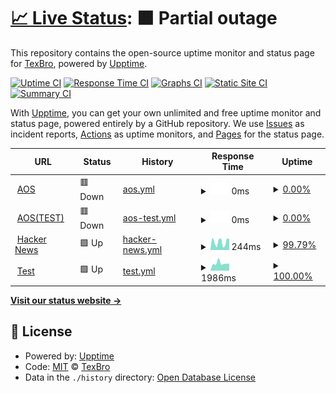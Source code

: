 # [📈 Live Status](https://TexBro.github.io/AOS-UPPTIME-TEST): <!--live status--> **🟧 Partial outage**

This repository contains the open-source uptime monitor and status page for [TexBro](https://TexBro.github.io/AOS-UPPTIME-TEST), powered by [Upptime](https://github.com/upptime/upptime).

[![Uptime CI](https://github.com/TexBro/AOS-UPPTIME-TEST/workflows/Uptime%20CI/badge.svg)](https://github.com/TexBro/AOS-UPPTIME-TEST/actions?query=workflow%3A%22Uptime+CI%22)
[![Response Time CI](https://github.com/TexBro/AOS-UPPTIME-TEST/workflows/Response%20Time%20CI/badge.svg)](https://github.com/TexBro/AOS-UPPTIME-TEST/actions?query=workflow%3A%22Response+Time+CI%22)
[![Graphs CI](https://github.com/TexBro/AOS-UPPTIME-TEST/workflows/Graphs%20CI/badge.svg)](https://github.com/TexBro/AOS-UPPTIME-TEST/actions?query=workflow%3A%22Graphs+CI%22)
[![Static Site CI](https://github.com/TexBro/AOS-UPPTIME-TEST/workflows/Static%20Site%20CI/badge.svg)](https://github.com/TexBro/AOS-UPPTIME-TEST/actions?query=workflow%3A%22Static+Site+CI%22)
[![Summary CI](https://github.com/TexBro/AOS-UPPTIME-TEST/workflows/Summary%20CI/badge.svg)](https://github.com/TexBro/AOS-UPPTIME-TEST/actions?query=workflow%3A%22Summary+CI%22)

With [Upptime](https://upptime.js.org), you can get your own unlimited and free uptime monitor and status page, powered entirely by a GitHub repository. We use [Issues](https://github.com/TexBro/AOS-UPPTIME-TEST/issues) as incident reports, [Actions](https://github.com/TexBro/AOS-UPPTIME-TEST/actions) as uptime monitors, and [Pages](https://TexBro.github.io/AOS-UPPTIME-TEST) for the status page.

<!--start: status pages-->
<!-- This summary is generated by Upptime (https://github.com/upptime/upptime) -->
<!-- Do not edit this manually, your changes will be overwritten -->
<!-- prettier-ignore -->
| URL | Status | History | Response Time | Uptime |
| --- | ------ | ------- | ------------- | ------ |
| <img alt="" src="https://favicons.githubusercontent.com/www.webaos.com" height="13"> [AOS](https://www.webaos.com) | 🟥 Down | [aos.yml](https://github.com/TexBro/AOS-UPPTIME-TEST/commits/HEAD/history/aos.yml) | <details><summary><img alt="Response time graph" src="./graphs/aos/response-time-week.png" height="20"> 0ms</summary><br><a href="https://TexBro.github.io/AOS-UPPTIME-TEST/history/aos"><img alt="Response time 0" src="https://img.shields.io/endpoint?url=https%3A%2F%2Fraw.githubusercontent.com%2FTexBro%2FAOS-UPPTIME-TEST%2FHEAD%2Fapi%2Faos%2Fresponse-time.json"></a><br><a href="https://TexBro.github.io/AOS-UPPTIME-TEST/history/aos"><img alt="24-hour response time 0" src="https://img.shields.io/endpoint?url=https%3A%2F%2Fraw.githubusercontent.com%2FTexBro%2FAOS-UPPTIME-TEST%2FHEAD%2Fapi%2Faos%2Fresponse-time-day.json"></a><br><a href="https://TexBro.github.io/AOS-UPPTIME-TEST/history/aos"><img alt="7-day response time 0" src="https://img.shields.io/endpoint?url=https%3A%2F%2Fraw.githubusercontent.com%2FTexBro%2FAOS-UPPTIME-TEST%2FHEAD%2Fapi%2Faos%2Fresponse-time-week.json"></a><br><a href="https://TexBro.github.io/AOS-UPPTIME-TEST/history/aos"><img alt="30-day response time 0" src="https://img.shields.io/endpoint?url=https%3A%2F%2Fraw.githubusercontent.com%2FTexBro%2FAOS-UPPTIME-TEST%2FHEAD%2Fapi%2Faos%2Fresponse-time-month.json"></a><br><a href="https://TexBro.github.io/AOS-UPPTIME-TEST/history/aos"><img alt="1-year response time 0" src="https://img.shields.io/endpoint?url=https%3A%2F%2Fraw.githubusercontent.com%2FTexBro%2FAOS-UPPTIME-TEST%2FHEAD%2Fapi%2Faos%2Fresponse-time-year.json"></a></details> | <details><summary><a href="https://TexBro.github.io/AOS-UPPTIME-TEST/history/aos">0.00%</a></summary><a href="https://TexBro.github.io/AOS-UPPTIME-TEST/history/aos"><img alt="All-time uptime 0.00%" src="https://img.shields.io/endpoint?url=https%3A%2F%2Fraw.githubusercontent.com%2FTexBro%2FAOS-UPPTIME-TEST%2FHEAD%2Fapi%2Faos%2Fuptime.json"></a><br><a href="https://TexBro.github.io/AOS-UPPTIME-TEST/history/aos"><img alt="24-hour uptime 0.00%" src="https://img.shields.io/endpoint?url=https%3A%2F%2Fraw.githubusercontent.com%2FTexBro%2FAOS-UPPTIME-TEST%2FHEAD%2Fapi%2Faos%2Fuptime-day.json"></a><br><a href="https://TexBro.github.io/AOS-UPPTIME-TEST/history/aos"><img alt="7-day uptime 0.00%" src="https://img.shields.io/endpoint?url=https%3A%2F%2Fraw.githubusercontent.com%2FTexBro%2FAOS-UPPTIME-TEST%2FHEAD%2Fapi%2Faos%2Fuptime-week.json"></a><br><a href="https://TexBro.github.io/AOS-UPPTIME-TEST/history/aos"><img alt="30-day uptime 0.00%" src="https://img.shields.io/endpoint?url=https%3A%2F%2Fraw.githubusercontent.com%2FTexBro%2FAOS-UPPTIME-TEST%2FHEAD%2Fapi%2Faos%2Fuptime-month.json"></a><br><a href="https://TexBro.github.io/AOS-UPPTIME-TEST/history/aos"><img alt="1-year uptime 0.00%" src="https://img.shields.io/endpoint?url=https%3A%2F%2Fraw.githubusercontent.com%2FTexBro%2FAOS-UPPTIME-TEST%2FHEAD%2Fapi%2Faos%2Fuptime-year.json"></a></details>
| <img alt="" src="https://favicons.githubusercontent.com/211.242.184.50" height="13"> [AOS(TEST)](http://211.242.184.50) | 🟥 Down | [aos-test.yml](https://github.com/TexBro/AOS-UPPTIME-TEST/commits/HEAD/history/aos-test.yml) | <details><summary><img alt="Response time graph" src="./graphs/aos-test/response-time-week.png" height="20"> 0ms</summary><br><a href="https://TexBro.github.io/AOS-UPPTIME-TEST/history/aos-test"><img alt="Response time 0" src="https://img.shields.io/endpoint?url=https%3A%2F%2Fraw.githubusercontent.com%2FTexBro%2FAOS-UPPTIME-TEST%2FHEAD%2Fapi%2Faos-test%2Fresponse-time.json"></a><br><a href="https://TexBro.github.io/AOS-UPPTIME-TEST/history/aos-test"><img alt="24-hour response time 0" src="https://img.shields.io/endpoint?url=https%3A%2F%2Fraw.githubusercontent.com%2FTexBro%2FAOS-UPPTIME-TEST%2FHEAD%2Fapi%2Faos-test%2Fresponse-time-day.json"></a><br><a href="https://TexBro.github.io/AOS-UPPTIME-TEST/history/aos-test"><img alt="7-day response time 0" src="https://img.shields.io/endpoint?url=https%3A%2F%2Fraw.githubusercontent.com%2FTexBro%2FAOS-UPPTIME-TEST%2FHEAD%2Fapi%2Faos-test%2Fresponse-time-week.json"></a><br><a href="https://TexBro.github.io/AOS-UPPTIME-TEST/history/aos-test"><img alt="30-day response time 0" src="https://img.shields.io/endpoint?url=https%3A%2F%2Fraw.githubusercontent.com%2FTexBro%2FAOS-UPPTIME-TEST%2FHEAD%2Fapi%2Faos-test%2Fresponse-time-month.json"></a><br><a href="https://TexBro.github.io/AOS-UPPTIME-TEST/history/aos-test"><img alt="1-year response time 0" src="https://img.shields.io/endpoint?url=https%3A%2F%2Fraw.githubusercontent.com%2FTexBro%2FAOS-UPPTIME-TEST%2FHEAD%2Fapi%2Faos-test%2Fresponse-time-year.json"></a></details> | <details><summary><a href="https://TexBro.github.io/AOS-UPPTIME-TEST/history/aos-test">0.00%</a></summary><a href="https://TexBro.github.io/AOS-UPPTIME-TEST/history/aos-test"><img alt="All-time uptime 0.00%" src="https://img.shields.io/endpoint?url=https%3A%2F%2Fraw.githubusercontent.com%2FTexBro%2FAOS-UPPTIME-TEST%2FHEAD%2Fapi%2Faos-test%2Fuptime.json"></a><br><a href="https://TexBro.github.io/AOS-UPPTIME-TEST/history/aos-test"><img alt="24-hour uptime 0.00%" src="https://img.shields.io/endpoint?url=https%3A%2F%2Fraw.githubusercontent.com%2FTexBro%2FAOS-UPPTIME-TEST%2FHEAD%2Fapi%2Faos-test%2Fuptime-day.json"></a><br><a href="https://TexBro.github.io/AOS-UPPTIME-TEST/history/aos-test"><img alt="7-day uptime 0.00%" src="https://img.shields.io/endpoint?url=https%3A%2F%2Fraw.githubusercontent.com%2FTexBro%2FAOS-UPPTIME-TEST%2FHEAD%2Fapi%2Faos-test%2Fuptime-week.json"></a><br><a href="https://TexBro.github.io/AOS-UPPTIME-TEST/history/aos-test"><img alt="30-day uptime 0.00%" src="https://img.shields.io/endpoint?url=https%3A%2F%2Fraw.githubusercontent.com%2FTexBro%2FAOS-UPPTIME-TEST%2FHEAD%2Fapi%2Faos-test%2Fuptime-month.json"></a><br><a href="https://TexBro.github.io/AOS-UPPTIME-TEST/history/aos-test"><img alt="1-year uptime 0.00%" src="https://img.shields.io/endpoint?url=https%3A%2F%2Fraw.githubusercontent.com%2FTexBro%2FAOS-UPPTIME-TEST%2FHEAD%2Fapi%2Faos-test%2Fuptime-year.json"></a></details>
| <img alt="" src="https://favicons.githubusercontent.com/news.ycombinator.com" height="13"> [Hacker News](https://news.ycombinator.com) | 🟩 Up | [hacker-news.yml](https://github.com/TexBro/AOS-UPPTIME-TEST/commits/HEAD/history/hacker-news.yml) | <details><summary><img alt="Response time graph" src="./graphs/hacker-news/response-time-week.png" height="20"> 244ms</summary><br><a href="https://TexBro.github.io/AOS-UPPTIME-TEST/history/hacker-news"><img alt="Response time 315" src="https://img.shields.io/endpoint?url=https%3A%2F%2Fraw.githubusercontent.com%2FTexBro%2FAOS-UPPTIME-TEST%2FHEAD%2Fapi%2Fhacker-news%2Fresponse-time.json"></a><br><a href="https://TexBro.github.io/AOS-UPPTIME-TEST/history/hacker-news"><img alt="24-hour response time 81" src="https://img.shields.io/endpoint?url=https%3A%2F%2Fraw.githubusercontent.com%2FTexBro%2FAOS-UPPTIME-TEST%2FHEAD%2Fapi%2Fhacker-news%2Fresponse-time-day.json"></a><br><a href="https://TexBro.github.io/AOS-UPPTIME-TEST/history/hacker-news"><img alt="7-day response time 244" src="https://img.shields.io/endpoint?url=https%3A%2F%2Fraw.githubusercontent.com%2FTexBro%2FAOS-UPPTIME-TEST%2FHEAD%2Fapi%2Fhacker-news%2Fresponse-time-week.json"></a><br><a href="https://TexBro.github.io/AOS-UPPTIME-TEST/history/hacker-news"><img alt="30-day response time 270" src="https://img.shields.io/endpoint?url=https%3A%2F%2Fraw.githubusercontent.com%2FTexBro%2FAOS-UPPTIME-TEST%2FHEAD%2Fapi%2Fhacker-news%2Fresponse-time-month.json"></a><br><a href="https://TexBro.github.io/AOS-UPPTIME-TEST/history/hacker-news"><img alt="1-year response time 315" src="https://img.shields.io/endpoint?url=https%3A%2F%2Fraw.githubusercontent.com%2FTexBro%2FAOS-UPPTIME-TEST%2FHEAD%2Fapi%2Fhacker-news%2Fresponse-time-year.json"></a></details> | <details><summary><a href="https://TexBro.github.io/AOS-UPPTIME-TEST/history/hacker-news">99.79%</a></summary><a href="https://TexBro.github.io/AOS-UPPTIME-TEST/history/hacker-news"><img alt="All-time uptime 100.00%" src="https://img.shields.io/endpoint?url=https%3A%2F%2Fraw.githubusercontent.com%2FTexBro%2FAOS-UPPTIME-TEST%2FHEAD%2Fapi%2Fhacker-news%2Fuptime.json"></a><br><a href="https://TexBro.github.io/AOS-UPPTIME-TEST/history/hacker-news"><img alt="24-hour uptime 100.00%" src="https://img.shields.io/endpoint?url=https%3A%2F%2Fraw.githubusercontent.com%2FTexBro%2FAOS-UPPTIME-TEST%2FHEAD%2Fapi%2Fhacker-news%2Fuptime-day.json"></a><br><a href="https://TexBro.github.io/AOS-UPPTIME-TEST/history/hacker-news"><img alt="7-day uptime 99.79%" src="https://img.shields.io/endpoint?url=https%3A%2F%2Fraw.githubusercontent.com%2FTexBro%2FAOS-UPPTIME-TEST%2FHEAD%2Fapi%2Fhacker-news%2Fuptime-week.json"></a><br><a href="https://TexBro.github.io/AOS-UPPTIME-TEST/history/hacker-news"><img alt="30-day uptime 99.95%" src="https://img.shields.io/endpoint?url=https%3A%2F%2Fraw.githubusercontent.com%2FTexBro%2FAOS-UPPTIME-TEST%2FHEAD%2Fapi%2Fhacker-news%2Fuptime-month.json"></a><br><a href="https://TexBro.github.io/AOS-UPPTIME-TEST/history/hacker-news"><img alt="1-year uptime 100.00%" src="https://img.shields.io/endpoint?url=https%3A%2F%2Fraw.githubusercontent.com%2FTexBro%2FAOS-UPPTIME-TEST%2FHEAD%2Fapi%2Fhacker-news%2Fuptime-year.json"></a></details>
| <img alt="" src="https://favicons.githubusercontent.com/naver.com" height="13"> [Test](https://naver.com) | 🟩 Up | [test.yml](https://github.com/TexBro/AOS-UPPTIME-TEST/commits/HEAD/history/test.yml) | <details><summary><img alt="Response time graph" src="./graphs/test/response-time-week.png" height="20"> 1986ms</summary><br><a href="https://TexBro.github.io/AOS-UPPTIME-TEST/history/test"><img alt="Response time 1828" src="https://img.shields.io/endpoint?url=https%3A%2F%2Fraw.githubusercontent.com%2FTexBro%2FAOS-UPPTIME-TEST%2FHEAD%2Fapi%2Ftest%2Fresponse-time.json"></a><br><a href="https://TexBro.github.io/AOS-UPPTIME-TEST/history/test"><img alt="24-hour response time 1548" src="https://img.shields.io/endpoint?url=https%3A%2F%2Fraw.githubusercontent.com%2FTexBro%2FAOS-UPPTIME-TEST%2FHEAD%2Fapi%2Ftest%2Fresponse-time-day.json"></a><br><a href="https://TexBro.github.io/AOS-UPPTIME-TEST/history/test"><img alt="7-day response time 1986" src="https://img.shields.io/endpoint?url=https%3A%2F%2Fraw.githubusercontent.com%2FTexBro%2FAOS-UPPTIME-TEST%2FHEAD%2Fapi%2Ftest%2Fresponse-time-week.json"></a><br><a href="https://TexBro.github.io/AOS-UPPTIME-TEST/history/test"><img alt="30-day response time 1859" src="https://img.shields.io/endpoint?url=https%3A%2F%2Fraw.githubusercontent.com%2FTexBro%2FAOS-UPPTIME-TEST%2FHEAD%2Fapi%2Ftest%2Fresponse-time-month.json"></a><br><a href="https://TexBro.github.io/AOS-UPPTIME-TEST/history/test"><img alt="1-year response time 1828" src="https://img.shields.io/endpoint?url=https%3A%2F%2Fraw.githubusercontent.com%2FTexBro%2FAOS-UPPTIME-TEST%2FHEAD%2Fapi%2Ftest%2Fresponse-time-year.json"></a></details> | <details><summary><a href="https://TexBro.github.io/AOS-UPPTIME-TEST/history/test">100.00%</a></summary><a href="https://TexBro.github.io/AOS-UPPTIME-TEST/history/test"><img alt="All-time uptime 100.00%" src="https://img.shields.io/endpoint?url=https%3A%2F%2Fraw.githubusercontent.com%2FTexBro%2FAOS-UPPTIME-TEST%2FHEAD%2Fapi%2Ftest%2Fuptime.json"></a><br><a href="https://TexBro.github.io/AOS-UPPTIME-TEST/history/test"><img alt="24-hour uptime 100.00%" src="https://img.shields.io/endpoint?url=https%3A%2F%2Fraw.githubusercontent.com%2FTexBro%2FAOS-UPPTIME-TEST%2FHEAD%2Fapi%2Ftest%2Fuptime-day.json"></a><br><a href="https://TexBro.github.io/AOS-UPPTIME-TEST/history/test"><img alt="7-day uptime 100.00%" src="https://img.shields.io/endpoint?url=https%3A%2F%2Fraw.githubusercontent.com%2FTexBro%2FAOS-UPPTIME-TEST%2FHEAD%2Fapi%2Ftest%2Fuptime-week.json"></a><br><a href="https://TexBro.github.io/AOS-UPPTIME-TEST/history/test"><img alt="30-day uptime 100.00%" src="https://img.shields.io/endpoint?url=https%3A%2F%2Fraw.githubusercontent.com%2FTexBro%2FAOS-UPPTIME-TEST%2FHEAD%2Fapi%2Ftest%2Fuptime-month.json"></a><br><a href="https://TexBro.github.io/AOS-UPPTIME-TEST/history/test"><img alt="1-year uptime 100.00%" src="https://img.shields.io/endpoint?url=https%3A%2F%2Fraw.githubusercontent.com%2FTexBro%2FAOS-UPPTIME-TEST%2FHEAD%2Fapi%2Ftest%2Fuptime-year.json"></a></details>

<!--end: status pages-->

[**Visit our status website →**](https://TexBro.github.io/AOS-UPPTIME-TEST)

## 📄 License

- Powered by: [Upptime](https://github.com/upptime/upptime)
- Code: [MIT](./LICENSE) © [TexBro](https://TexBro.github.io/AOS-UPPTIME-TEST)
- Data in the `./history` directory: [Open Database License](https://opendatacommons.org/licenses/odbl/1-0/)
